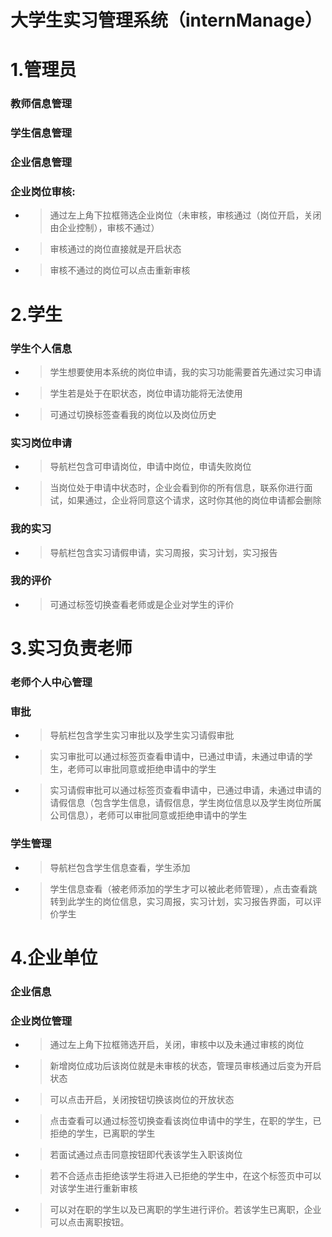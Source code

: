# 大学生实习管理系统（internManage）

# 1.管理员
### 教师信息管理

### 学生信息管理

### 企业信息管理

### 企业岗位审核:  
- > 通过左上角下拉框筛选企业岗位（未审核，审核通过（岗位开启，关闭由企业控制），审核不通过）

- > 审核通过的岗位直接就是开启状态

- > 审核不通过的岗位可以点击重新审核


# 2.学生  
### 学生个人信息

- > 学生想要使用本系统的岗位申请，我的实习功能需要首先通过实习申请  
- > 学生若是处于在职状态，岗位申请功能将无法使用
- > 可通过切换标签查看我的岗位以及岗位历史

### 实习岗位申请
- > 导航栏包含可申请岗位，申请中岗位，申请失败岗位
- > 当岗位处于申请中状态时，企业会看到你的所有信息，联系你进行面试，如果通过，企业将同意这个请求，这时你其他的岗位申请都会删除

### 我的实习

- > 导航栏包含实习请假申请，实习周报，实习计划，实习报告

### 我的评价

- > 可通过标签切换查看老师或是企业对学生的评价


# 3.实习负责老师
### 老师个人中心管理

### 审批

- > 导航栏包含学生实习审批以及学生实习请假审批
- > 实习审批可以通过标签页查看申请中，已通过申请，未通过申请的学生，老师可以审批同意或拒绝申请中的学生
- > 实习请假审批可以通过标签页查看申请中，已通过申请，未通过申请的请假信息（包含学生信息，请假信息，学生岗位信息以及学生岗位所属公司信息），老师可以审批同意或拒绝申请中的学生

### 学生管理

- > 导航栏包含学生信息查看，学生添加

- > 学生信息查看（被老师添加的学生才可以被此老师管理），点击查看跳转到此学生的岗位信息，实习周报，实习计划，实习报告界面，可以评价学生


# 4.企业单位
### 企业信息

### 企业岗位管理

- > 通过左上角下拉框筛选开启，关闭，审核中以及未通过审核的岗位
- > 新增岗位成功后该岗位就是未审核的状态，管理员审核通过后变为开启状态
- > 可以点击开启，关闭按钮切换该岗位的开放状态
- > 点击查看可以通过标签切换查看该岗位申请中的学生，在职的学生，已拒绝的学生，已离职的学生
- > 若面试通过点击同意按钮即代表该学生入职该岗位
- > 若不合适点击拒绝该学生将进入已拒绝的学生中，在这个标签页中可以对该学生进行重新审核
- > 可以对在职的学生以及已离职的学生进行评价。若该学生已离职，企业可以点击离职按钮。 